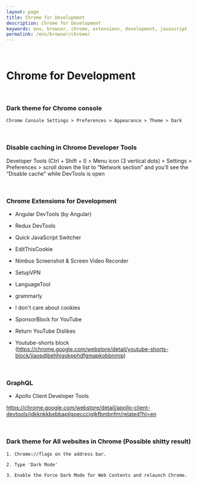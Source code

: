 ```yaml
---
layout: page
title: Chrome for Development
description: Chrome for Development
keywords: env, browser, chrome, extensions, development, javascript
permalink: /env/browser/chrome/
---
```


<br/>

# Chrome for Development

<br/>

### Dark theme for Chrome console

```
Chrome Console Settings > Preferences > Appearance > Theme > Dark
```

<br/>

### Disable caching in Chrome Developer Tools

Developer Tools (Ctrl + Shift + I) > Menu icon (3 vertical dots) > Settings > Preferences > scroll down the list to “Network section” and you’ll see the “Disable cache” while DevTools is open

<br/>

### Chrome Extensions for Development

- Angular DevTools (by Angular)
- Redux DevTools
- Quick JavaScript Switcher
- EditThisCookie
- Nimbus Screenshot & Screen Video Recorder
- SetupVPN
- LanguageTool
- grammarly

- I don't care about cookies
- SponsorBlock for YouTube
- Return YouTube Dislikes
<!-- - Hide Youtube Shorts (https://chrome.google.com/webstore/detail/hide-youtube-shorts/kkdaephjgnecgibipjnbppaibdidlgfk) -->
- Youtube-shorts block (https://chrome.google.com/webstore/detail/youtube-shorts-block/jiaopdjbehhjgokpphdfgmapkobbnmjp)

<br/>

### GraphQL

- Apollo Client Developer Tools

https://chrome.google.com/webstore/detail/apollo-client-devtools/jdkknkkbebbapilgoeccciglkfbmbnfm/related?hl=en

<br/>

### Dark theme for All websites in Chrome (Possible shitty result)

```
1. Chrome://flags on the address bar.

2. Type 'Dark Mode'

3. Enable the Force Dark Mode for Web Contents and relaunch Chrome.
```
